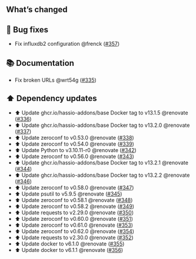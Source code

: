 ## What’s changed

## 🐛 Bug fixes

- Fix influxdb2 configuration @frenck ([#357](https://github.com/hassio-addons/addon-glances/pull/357))

## 📚 Documentation

- Fix broken URLs @wrt54g ([#335](https://github.com/hassio-addons/addon-glances/pull/335))

## ⬆️ Dependency updates

- ⬆️ Update ghcr.io/hassio-addons/base Docker tag to v13.1.5 @renovate ([#336](https://github.com/hassio-addons/addon-glances/pull/336))
- ⬆️ Update ghcr.io/hassio-addons/base Docker tag to v13.2.0 @renovate ([#337](https://github.com/hassio-addons/addon-glances/pull/337))
- ⬆️ Update zeroconf to v0.53.0 @renovate ([#338](https://github.com/hassio-addons/addon-glances/pull/338))
- ⬆️ Update zeroconf to v0.54.0 @renovate ([#339](https://github.com/hassio-addons/addon-glances/pull/339))
- ⬆️ Update Python to v3.10.11-r0 @renovate ([#342](https://github.com/hassio-addons/addon-glances/pull/342))
- ⬆️ Update zeroconf to v0.56.0 @renovate ([#343](https://github.com/hassio-addons/addon-glances/pull/343))
- ⬆️ Update ghcr.io/hassio-addons/base Docker tag to v13.2.1 @renovate ([#344](https://github.com/hassio-addons/addon-glances/pull/344))
- ⬆️ Update ghcr.io/hassio-addons/base Docker tag to v13.2.2 @renovate ([#346](https://github.com/hassio-addons/addon-glances/pull/346))
- ⬆️ Update zeroconf to v0.58.0 @renovate ([#347](https://github.com/hassio-addons/addon-glances/pull/347))
- ⬆️ Update psutil to v5.9.5 @renovate ([#345](https://github.com/hassio-addons/addon-glances/pull/345))
- ⬆️ Update zeroconf to v0.58.1 @renovate ([#348](https://github.com/hassio-addons/addon-glances/pull/348))
- ⬆️ Update zeroconf to v0.58.2 @renovate ([#349](https://github.com/hassio-addons/addon-glances/pull/349))
- ⬆️ Update requests to v2.29.0 @renovate ([#350](https://github.com/hassio-addons/addon-glances/pull/350))
- ⬆️ Update zeroconf to v0.60.0 @renovate ([#351](https://github.com/hassio-addons/addon-glances/pull/351))
- ⬆️ Update zeroconf to v0.61.0 @renovate ([#353](https://github.com/hassio-addons/addon-glances/pull/353))
- ⬆️ Update zeroconf to v0.62.0 @renovate ([#354](https://github.com/hassio-addons/addon-glances/pull/354))
- ⬆️ Update requests to v2.30.0 @renovate ([#352](https://github.com/hassio-addons/addon-glances/pull/352))
- ⬆️ Update docker to v6.1.0 @renovate ([#355](https://github.com/hassio-addons/addon-glances/pull/355))
- ⬆️ Update docker to v6.1.1 @renovate ([#356](https://github.com/hassio-addons/addon-glances/pull/356))
